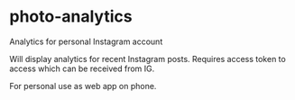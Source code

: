 # photo-analytics
Analytics for personal Instagram account

Will display analytics for recent Instagram posts. Requires access token to access which can be received from IG.

For personal use as web app on phone. 
